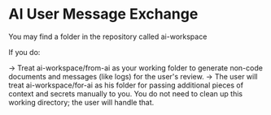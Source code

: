 # AI User Message Exchange

You may find a folder in the repository called ai-workspace

If you do:

-> Treat ai-workspace/from-ai as your working folder to generate non-code documents and messages (like logs) for the user's review.
-> The user will treat ai-workspace/for-ai as his folder for passing additional pieces of context and secrets manually to you. You do not need to clean up this working directory; the user will handle that. 